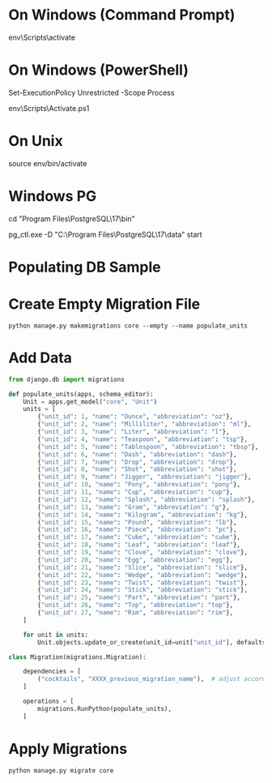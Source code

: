 # On Windows (Command Prompt)
env\Scripts\activate

# On Windows (PowerShell)
Set-ExecutionPolicy Unrestricted -Scope Process

env\Scripts\Activate.ps1

# On Unix
source env/bin/activate

# Windows PG
cd "Program Files\PostgreSQL\17\bin"

pg_ctl.exe -D "C:\Program Files\PostgreSQL\17\data" start

# Populating DB Sample

# Create Empty Migration File
```shell
python manage.py makemigrations core --empty --name populate_units
```

# Add Data
```python
from django.db import migrations

def populate_units(apps, schema_editor):
    Unit = apps.get_model("core", "Unit")
    units = [
        {"unit_id": 1, "name": "Ounce", "abbreviation": "oz"},
        {"unit_id": 2, "name": "Milliliter", "abbreviation": "ml"},
        {"unit_id": 3, "name": "Liter", "abbreviation": "l"},
        {"unit_id": 4, "name": "Teaspoon", "abbreviation": "tsp"},
        {"unit_id": 5, "name": "Tablespoon", "abbreviation": "tbsp"},
        {"unit_id": 6, "name": "Dash", "abbreviation": "dash"},
        {"unit_id": 7, "name": "Drop", "abbreviation": "drop"},
        {"unit_id": 8, "name": "Shot", "abbreviation": "shot"},
        {"unit_id": 9, "name": "Jigger", "abbreviation": "jigger"},
        {"unit_id": 10, "name": "Pony", "abbreviation": "pony"},
        {"unit_id": 11, "name": "Cup", "abbreviation": "cup"},
        {"unit_id": 12, "name": "Splash", "abbreviation": "splash"},
        {"unit_id": 13, "name": "Gram", "abbreviation": "g"},
        {"unit_id": 14, "name": "Kilogram", "abbreviation": "kg"},
        {"unit_id": 15, "name": "Pound", "abbreviation": "lb"},
        {"unit_id": 16, "name": "Piece", "abbreviation": "pc"},
        {"unit_id": 17, "name": "Cube", "abbreviation": "cube"},
        {"unit_id": 18, "name": "Leaf", "abbreviation": "leaf"},
        {"unit_id": 19, "name": "Clove", "abbreviation": "clove"},
        {"unit_id": 20, "name": "Egg", "abbreviation": "egg"},
        {"unit_id": 21, "name": "Slice", "abbreviation": "slice"},
        {"unit_id": 22, "name": "Wedge", "abbreviation": "wedge"},
        {"unit_id": 23, "name": "Twist", "abbreviation": "twist"},
        {"unit_id": 24, "name": "Stick", "abbreviation": "stick"},
        {"unit_id": 25, "name": "Part", "abbreviation": "part"},
        {"unit_id": 26, "name": "Top", "abbreviation": "top"},
        {"unit_id": 27, "name": "Rim", "abbreviation": "rim"},
    ]

    for unit in units:
        Unit.objects.update_or_create(unit_id=unit["unit_id"], defaults=unit)

class Migration(migrations.Migration):

    dependencies = [
        ("cocktails", "XXXX_previous_migration_name"),  # adjust accordingly
    ]

    operations = [
        migrations.RunPython(populate_units),
    ]
```

# Apply Migrations
```shell
python manage.py migrate core
```